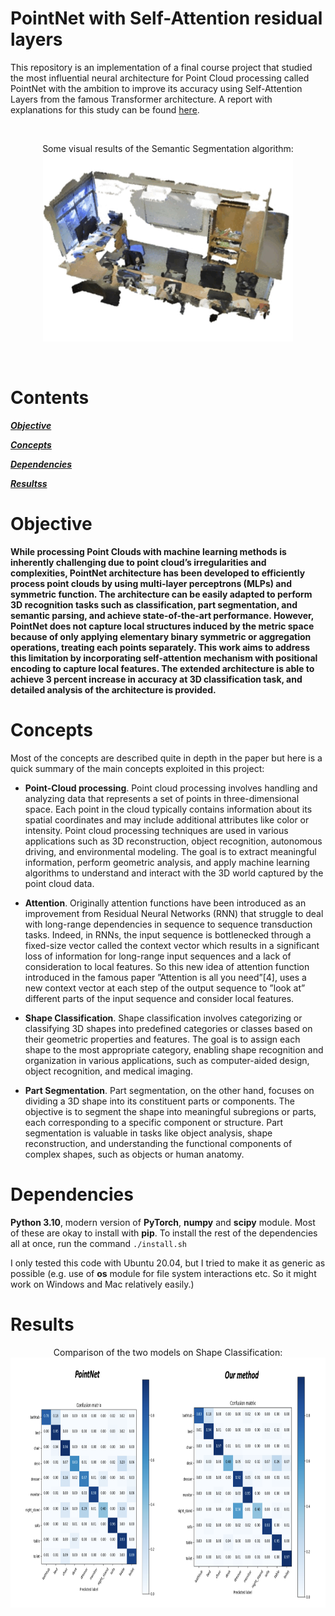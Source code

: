 # PointNet with Self-Attention residual layers

This repository is an implementation of a final course project that studied the most influential neural architecture for Point Cloud processing called PointNet with the ambition to improve its accuracy using Self-Attention Layers from the famous Transformer architecture. A report with explanations for this study can be found [here](https://leobringer.files.wordpress.com/2023/09/written-report.pdf).

&nbsp;

<p align="center">
  Some visual results of the Semantic Segmentation algorithm:
  <br>
  <img src="./gif/results_PNA.gif" alt="Image Description" width="400" height="300">
</p>

&nbsp;

# Contents

[***Objective***](https://github.com/leob03/PointNet_Self_Attention#objective)

[***Concepts***](https://github.com/leob03/PointNet_Self_Attention#concepts)

[***Dependencies***](https://github.com/leob03/PointNet_Self_Attention#dependencies)

[***Resultss***](https://github.com/leob03/PointNet_Self_Attention#results)

# Objective

**While processing Point Clouds with machine learning methods is inherently challenging due to point cloud’s irregularities and complexities, PointNet architecture has been developed to efficiently process point clouds by using multi-layer perceptrons (MLPs) and symmetric function. The architecture can be easily adapted to perform 3D recognition tasks such as classification, part segmentation, and semantic parsing, and achieve state-of-the-art performance. However, PointNet does not capture local structures induced by the metric space because of only applying elementary binary symmetric or aggregation operations, treating each points separately. This work aims to address this limitation by incorporating self-attention mechanism with positional encoding to capture local features. The extended architecture is able to achieve 3 percent increase in accuracy at 3D classification task, and detailed analysis of the architecture is provided.**

# Concepts

Most of the concepts are described quite in depth in the paper but here is a quick summary of the main concepts exploited in this project:

* **Point-Cloud processing**. Point cloud processing involves handling and analyzing data that represents a set of points in three-dimensional space. Each point in the cloud typically contains information about its spatial coordinates and may include additional attributes like color or intensity. Point cloud processing techniques are used in various applications such as 3D reconstruction, object recognition, autonomous driving, and environmental modeling. The goal is to extract meaningful information, perform geometric analysis, and apply machine learning algorithms to understand and interact with the 3D world captured by the point cloud data.

* **Attention**. Originally attention functions have been introduced as an improvement from Residual Neural Networks (RNN) that struggle to deal with long-range dependencies in sequence to sequence transduction tasks. Indeed, in RNNs, the input sequence is bottlenecked through a fixed-size vector called the context vector which results in a significant loss of information for long-range input sequences and a lack of consideration to local features. So this new idea of attention function introduced in the famous paper ”Attention is all you need”[4], uses a new context vector at each step of the output sequence to ”look at” different parts of the input sequence and consider local features.

* **Shape Classification**. Shape classification involves categorizing or classifying 3D shapes into predefined categories or classes based on their geometric properties and features. The goal is to assign each shape to the most appropriate category, enabling shape recognition and organization in various applications, such as computer-aided design, object recognition, and medical imaging.

* **Part Segmentation**. Part segmentation, on the other hand, focuses on dividing a 3D shape into its constituent parts or components. The objective is to segment the shape into meaningful subregions or parts, each corresponding to a specific component or structure. Part segmentation is valuable in tasks like object analysis, shape reconstruction, and understanding the functional components of complex shapes, such as objects or human anatomy.

# Dependencies
**Python 3.10**, modern version of **PyTorch**, **numpy** and **scipy** module. Most of these are okay to install with **pip**. To install the rest of the dependencies all at once, run the command `./install.sh`

I only tested this code with Ubuntu 20.04, but I tried to make it as generic as possible (e.g. use of **os** module for file system interactions etc. So it might work on Windows and Mac relatively easily.)

# Results

<p align="center">
  Comparison of the two models on Shape Classification:
  <br>
  <img src="./confusion_matrices/final_results.png" alt="Image Description" width="800" height="400">
</p>
